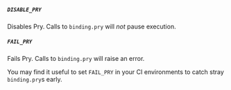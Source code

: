 ##### `DISABLE_PRY`
Disables Pry. Calls to `binding.pry` will *not* pause execution.

##### `FAIL_PRY`
Fails Pry. Calls to `binding.pry` will raise an error. 

You may find it useful to set `FAIL_PRY` in your CI environments to catch stray `binding.pry`s early.